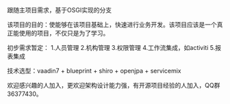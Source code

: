 跟随主项目需求，基于OSGI实现的分支

该项目的目的：使能够在该项目基础上，快速进行业务开发。该项目应该是一个真正能使用的项目，不仅只是为了学习。

初步需求暂定： 1.人员管理 2.机构管理 3.权限管理 4.工作流集成，如activiti 5.报表集成

技术选型：vaadin7 + blueprint + shiro + openjpa + servicemix

欢迎感兴趣的人加入，更欢迎架构设计能力强，有开源项目经验的人加入，QQ群36377430。